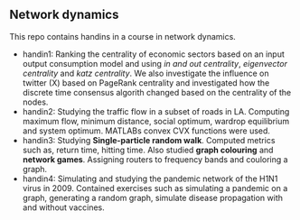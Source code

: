 ## Network dynamics
This repo contains handins in a course in network dynamics. 
* handin1: Ranking the centrality of economic sectors based on an input output consumption model and using _in and out centrality_, _eigenvector centrality_ and _katz centrality_. We also investigate the
  influence on twitter (X) based on PageRank centrality and investigated how the discrete time consensus algorith changed based on the centrality of the nodes.  
* handin2: Studying the traffic flow in a subset of roads in LA. Computing maximum flow, minimum distance, social optimum, wardrop equilibrium and system optimum. MATLABs convex CVX functions were used.
* handin3: Studying __Single-particle random walk__. Computed metrics such as, return time, hitting time. Also studied __graph colouring__ and __network games__. Assigning routers to frequency bands and couloring a graph.
* handin4: Simulating and studying the pandemic network of the H1N1 virus in 2009. Contained exercises such as simulating a pandemic on a graph, generating a random graph, simulate disease propagation with and without vaccines. 

